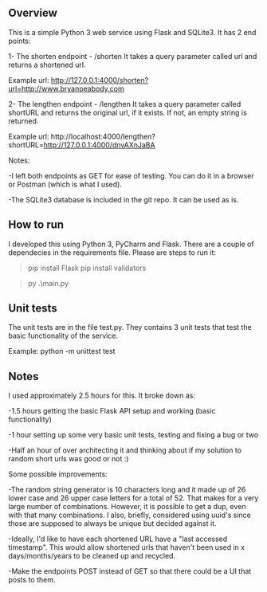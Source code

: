 ## Overview
This is a simple Python 3 web service using Flask and SQLite3. It has 2 end points:

1- The shorten endpoint - /shorten
It takes a query parameter called url and returns a shortened url.

Example url: http://127.0.0.1:4000/shorten?url=http://www.bryanpeabody.com

2- The lengthen endpoint - /lengthen
It takes a query parameter called shortURL and returns the original url, if it exists. If not, an empty string is returned.

Example url: http://localhost:4000/lengthen?shortURL=http://127.0.0.1:4000/dnvAXnJaBA
 
Notes: 

-I left both endpoints as GET for ease of testing. You can do it in a browser or Postman (which is what I used).

-The SQLite3 database is included in the git repo. It can be used as is.

## How to run
I developed this using Python 3, PyCharm and Flask. There are a couple of dependecies in the requirements file. Please are steps to run it:

> pip install Flask
> pip install validators

> py .\main.py

## Unit tests
The unit tests are in the file test.py. They contains 3 unit tests that test the basic functionality of the service.

Example: python -m unittest test

## Notes
I used approximately 2.5 hours for this. It broke down as:

-1.5 hours getting the basic Flask API setup and working (basic functionality)

-1 hour setting up some very basic unit tests, testing and fixing a bug or two

-Half an hour of over architecting it and thinking about if my solution to random short urls was good or not :)

Some possible improvements:

-The random string generator is 10 characters long and it made up of 26 lower case and 26 upper case letters for a total of 52. That makes for a very large number of combinations. However, it is possible to get a dup, even with that many combinations. I also, briefly, considered using uuid's since those are supposed to always be unique but decided against it.

-Ideally, I'd like to have each shortened URL have a "last accessed timestamp". This would allow shortened urls that haven't been used in x days/months/years to be cleaned up and recycled.

-Make the endpoints POST instead of GET so that there could be a UI that posts to them.
